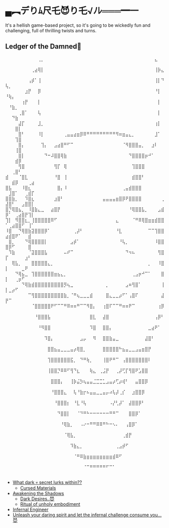 # ▄︻デりﾑ尺乇😈り乇√ﾉﾚ═══━一
It's a hellish game-based project, so it's going to be wickedly fun and challenging, full of thrilling twists and turns.

## Ledger of the Damned👹
⠀⠀⠀⠀⠀⠀⠀⠀⠀⠀⢀⡀⠀⠀⠀⠀⠀⠀⠀⠀⠀⠀⠀⠀⠀⠀⠀⠀⠀⠀⠀⠀⠀⠀⠀⠀⠀⠀⠀⠀⠀⠀⠀⠀⠀⠀⣄⠀⠀⠀⠀⠀⠀⠀⠀⠀⠀⠀
⠀⠀⠀⠀⠀⠀⠀⠀⢀⣴⢿⡇⠀⠀⠀⠀⠀⠀⠀⠀⠀⠀⠀⠀⠀⠀⠀⠀⠀⠀⠀⠀⠀⠀⠀⠀⠀⠀⠀⠀⠀⠀⠀⠀⠀⠀⢸⡷⣄⠀⠀⠀⠀⠀⠀⠀⠀⠀
⠀⠀⠀⠀⠀⠀⠀⢠⡾⠁⢸⠀⠀⠀⠀⠀⠀⠀⠀⠀⠀⠀⠀⠀⠀⠀⠀⠀⠀⠀⠀⠀⠀⠀⠀⠀⠀⠀⠀⠀⠀⠀⠀⠀⠀⠀⢸⡇⠙⢧⡀⠀⠀⠀⠀⠀⠀⠀
⠀⠀⠀⠀⠀⠀⣰⡟⠀⠀⡿⠀⠀⠀⠀⠀⠀⠀⠀⠀⠀⠀⠀⠀⠀⠀⠀⠀⠀⠀⠀⠀⠀⠀⠀⠀⠀⠀⠀⠀⠀⠀⠀⠀⠀⠀⠘⡇⠀⠘⢷⡄⠀⠀⠀⠀⠀⠀
⠀⠀⠀⠀⠀⢰⡟⠀⠀⠀⡇⠀⠀⠀⠀⠀⠀⠀⠀⠀⠀⠀⠀⠀⠀⠀⠀⠀⠀⠀⠀⠀⠀⠀⠀⠀⠀⠀⠀⠀⠀⠀⠀⠀⠀⠀⠀⡇⠀⠀⠘⣷⡀⠀⠀⠀⠀⠀
⠀⠀⠀⠀⢀⣿⠁⠀⠀⠀⢧⠀⠀⠀⠀⠀⠀⠀⠀⠀⠀⠀⠀⠀⠀⠀⠀⠀⠀⠀⠀⠀⠀⠀⠀⠀⠀⠀⠀⠀⠀⠀⠀⠀⠀⠀⠀⡇⠀⠀⠀⠙⣷⠀⠀⠀⠀⠀
⠀⠀⠀⠀⣼⡏⠀⠀⠀⠀⣸⡀⠀⠀⠀⠀⠀⠀⠀⠀⠀⠀⠀⠀⠀⠀⠀⠀⠀⠀⠀⠀⠀⠀⠀⠀⠀⠀⠀⠀⠀⠀⠀⠀⠀⠀⢰⡇⠀⠀⠀⠀⣿⡇⠀⠀⠀⠀
⠀⠀⠀⠀⣿⠃⠀⠀⠀⠀⠸⡇⠀⠀⠀⠀⠀⠀⢀⣤⣤⣴⣶⡿⠿⠛⠛⠛⠛⠛⠛⠛⠛⠛⠻⠶⣶⣤⣄⡀⠀⠀⠀⠀⠀⠀⣸⠁⠀⠀⠀⠀⢹⣿⠀⠀⠀⠀
⠀⠀⠀⠀⣿⡄⠀⠀⠀⠀⠀⢹⡄⠀⠀⣠⣴⣿⠛⠋⠉⠀⠀⠀⠀⠀⠀⠀⠀⠀⠀⠀⠀⠀⠀⠀⠈⠻⣿⣿⣿⣤⡀⠀⠀⣰⠇⠀⠀⠀⠀⠀⢸⣿⠀⠀⠀⠀
⠀⠀⠀⠀⣿⡇⠀⠀⠀⠀⠀⠀⠙⠒⠼⣿⣿⢿⣷⠀⠀⠀⠀⠀⠀⠀⠀⠀⠀⠀⠀⠀⠀⠀⠀⠀⠀⠀⠙⣿⣿⣿⣿⡶⠚⠁⠀⠀⠀⠀⠀⠀⣾⡿⠀⠀⠀⠀
⠀⠀⠀⠀⢻⣿⠀⠀⠀⠀⠀⠀⠀⠀⠀⢻⡏⠀⢿⠀⠀⠀⠀⠀⠀⠀⠀⠀⠀⠀⠀⠀⠀⠀⠀⠀⠀⠀⠀⢹⣿⣿⣿⠀⠀⠀⠀⠀⠀⠀⠀⢀⣿⠃⠀⠀⠀⠀
⣾⠀⠀⠀⠈⣿⣇⠀⠀⠀⠀⠀⠀⠀⠀⠘⣿⠀⢸⠀⠀⠀⠀⠀⠀⠀⠀⠀⠀⠀⠀⠀⠀⠀⠀⠀⠀⠀⠀⣾⣿⣿⠃⠀⠀⠀⠀⠀⠀⠀⠀⣾⡿⠀⠀⠀⢀⣴
⣿⣧⠀⠀⠀⠸⣿⣆⠀⠀⠀⠀⠀⠀⠀⠀⣿⡄⠸⠀⠀⠀⠀⠀⠀⠀⠀⠀⠀⠀⠀⠀⠀⠀⠀⠀⢀⣤⣾⣿⣿⣿⠀⠀⠀⠀⠀⠀⠀⠀⣸⣿⠁⠀⠀⢀⣾⡏
⣿⣿⣷⡀⠀⠀⠹⣿⣆⠀⠀⠀⠀⠀⠀⣰⣿⠃⠀⠀⠀⠀⠀⠀⠀⠀⠀⠀⠀⠀⣤⣤⣤⣤⣶⣿⡿⠟⣿⣿⣿⣿⠀⠀⠀⠀⠀⠀⢀⣼⣿⠃⠀⠀⣠⣿⣿⡇
⣿⡙⢿⣿⣦⡀⠀⠸⣿⣷⣄⣀⠀⠀⣴⣿⡟⠀⠀⠀⠀⠀⠀⠀⠀⠀⠀⠀⠀⠀⠀⠀⠀⠀⠀⠀⠀⠀⠘⢿⣿⣿⣧⡀⠀⠀⠀⣠⣾⡿⠁⠀⢀⣴⣿⡟⢹⡇
⢹⡇⠀⠻⣿⣿⣆⡀⢸⣿⣿⣿⣿⣿⠿⠋⠀⠀⠀⠀⠀⠀⠀⠀⠀⠀⠀⠀⠀⠀⠀⠀⠀⠀⣄⠀⠀⠀⠀⠈⠛⠿⢿⣿⣶⣶⣾⣿⣿⠁⢀⣴⣿⣿⠋⠀⢸⠁
⠸⣿⠀⠀⠙⢿⣿⣷⣽⣿⣿⣿⡿⠁⠀⠀⠀⠀⠀⠀⠀⢀⡼⠃⠀⠀⠀⠀⠀⠀⠀⠀⠀⠀⠘⣇⠀⠀⠀⠀⠀⠀⠀⠀⠉⠉⢹⣿⣿⣴⣾⣿⠟⠁⠀⠀⣾⠀
⠀⣿⡀⠀⠀⠀⠙⢿⣿⣿⣿⣿⡇⠀⠀⠀⠀⠀⠀⠀⣠⡾⠁⠀⠀⠀⠀⠀⠀⠀⠀⠀⠀⠀⠀⠘⢧⡀⠀⠀⠀⠀⠀⠀⠀⠀⠸⣿⣿⣿⡿⠋⠀⠀⠀⠀⣿⠀
⠀⠹⣷⠀⠀⠀⠀⠈⣽⣿⣿⣿⣧⠀⠀⠀⠀⠀⠤⠞⠉⠀⠀⠀⠀⠀⠀⠀⠀⠀⠀⠀⠀⠀⠀⠀⠀⠙⠲⠦⠀⠀⠀⠀⠀⠀⠀⢻⣿⡏⠀⠀⠀⠀⠀⣰⠃⠀
⠀⠀⢿⣧⡀⠀⠀⠀⣿⣿⣿⣿⣿⣄⡀⠀⠀⠀⠀⠀⠀⠀⠀⠀⠀⠀⠀⠀⠀⠀⠀⠀⠀⠀⠀⠀⠀⠀⠀⠀⠀⠀⠀⠀⡀⠀⠀⠸⣿⡇⠀⠀⠀⠀⣀⠟⠀⠀
⠀⠀⠀⠙⢿⣦⣀⠀⢹⣿⣿⣿⣿⣿⣿⣶⣦⣄⡀⠀⠀⠀⠀⠀⠀⠀⠀⠀⠀⠀⠀⠀⠀⠀⠀⠀⠀⠀⠀⢀⣠⡶⠚⠉⠁⠀⠀⠀⣿⡇⠀⠀⢀⡶⠋⠀⠀⠀
⠀⠀⠀⠀⠀⠙⢿⣷⣾⣿⣿⣿⣿⣿⣿⣿⣿⣿⡻⢦⣀⠀⠀⠀⠀⠀⠀⠀⠀⠀⠀⡀⠀⠀⠀⠀⠀⣠⠶⢻⣿⠁⠀⠀⠀⠀⠀⠀⢸⡇⣀⡴⠋⠀⠀⠀⠀⠀
⠀⠀⠀⠀⠀⠀⠀⠉⢻⣿⣿⣿⣿⣿⣿⣿⣿⣿⣷⡀⠈⠛⢦⣀⣀⣀⣾⠀⠀⠀⠀⣿⣄⣀⣀⡴⠋⠁⢠⣿⠏⠀⠀⠀⠀⠀⠀⠀⣼⡟⠉⠀⠀⠀⠀⠀⠀⠀
⠀⠀⠀⠀⠀⠀⠀⠀⠈⣿⣿⣿⣿⣿⠟⠋⠉⠉⠛⠿⠶⠶⠛⠉⠉⠻⣿⡄⠀⠀⢰⣿⠏⠉⠉⠛⠶⠶⠟⠉⠀⠀⠀⠀⠀⠀⠀⢰⡿⠀⠀⠀⠀⠀⠀⠀⠀⠀
⠀⠀⠀⠀⠀⠀⠀⠀⠀⠘⣿⣿⣿⣧⠀⠀⠀⠀⠀⠀⠀⠀⠀⠀⠀⠀⣿⣇⠀⠀⣼⣿⠀⠀⠀⠀⠀⠀⠀⠀⠀⠀⠀⠀⠀⠀⢠⡿⠃⠀⠀⠀⠀⠀⠀⠀⠀⠀
⠀⠀⠀⠀⠀⠀⠀⠀⠀⠀⠘⠻⣿⣿⠀⠀⠀⠀⠀⠀⠀⠀⠀⠀⠀⠀⠹⣿⠀⠀⣿⣿⡄⠀⠀⠀⠀⠀⠀⠀⠀⠀⠀⠀⣀⣴⠟⠁⠀⠀⠀⠀⠀⠀⠀⠀⠀⠀
⠀⠀⠀⠀⠀⠀⠀⠀⠀⠀⠀⠀⠹⣿⡄⠀⠀⠀⠀⠀⠀⠀⠀⣠⡤⠀⠀⠻⠀⠀⣿⣿⣷⣤⣀⠀⠀⠀⠀⠀⠀⠀⠀⣼⣿⠃⠀⠀⠀⠀⠀⠀⠀⠀⠀⠀⠀⠀
⠀⠀⠀⠀⠀⠀⠀⠀⠀⠀⠀⠀⠀⣿⣿⣦⣤⣀⣀⣀⣤⡴⢿⣿⡀⠀⠀⠀⠀⠀⣿⣿⣿⣿⣿⠓⣦⣤⣀⣀⣠⣤⣶⣿⡟⠀⠀⠀⠀⠀⠀⠀⠀⠀⠀⠀⠀⠀
⠀⠀⠀⠀⠀⠀⠀⠀⠀⠀⠀⠀⠀⢹⣿⣿⣿⣿⣿⣿⣯⡀⠀⠙⠛⢷⡀⠀⠀⠀⢸⣿⠟⠛⠉⠀⢠⣿⣿⣿⣿⣿⣿⣿⠇⠀⠀⠀⠀⠀⠀⠀⠀⠀⠀⠀⠀⠀
⠀⠀⠀⠀⠀⠀⠀⠀⠀⠀⠀⠀⠀⢸⣿⣿⡙⠿⠿⠋⢻⠙⣆⠀⠀⠀⢷⣄⠀⢀⣨⡟⠀⠀⢀⡼⢋⡏⢻⣿⠟⣡⣿⣿⠀⠀⠀⠀⠀⠀⠀⠀⠀⠀⠀⠀⠀⠀
⠀⠀⠀⠀⠀⠀⠀⠀⠀⠀⠀⠀⠀⠀⣿⣿⣿⡄⠀⠀⢸⡷⣬⡳⢦⣤⣤⣈⣉⣉⣁⣠⣤⡴⢋⡴⢾⠃⠀⠀⣤⣿⣿⡿⠀⠀⠀⠀⠀⠀⠀⠀⠀⠀⠀⠀⠀⠀
⠀⠀⠀⠀⠀⠀⠀⠀⠀⠀⠀⠀⠀⠀⠘⣿⣿⣿⣄⠀⠀⢧⠘⣷⡖⠦⣤⣤⣀⣀⣤⡤⠴⢧⡼⢀⡎⠀⠀⣰⣿⣿⡿⠀⠀⠀⠀⠀⠀⠀⠀⠀⠀⠀⠀⠀⠀⠀
⠀⠀⠀⠀⠀⠀⠀⠀⠀⠀⠀⠀⠀⠀⠀⠘⣿⣿⣿⡆⠀⠘⣇⠘⢧⠀⠀⠀⠀⠀⠀⠀⠠⡜⢃⡼⠁⠀⣼⣿⣿⡿⠃⠀⠀⠀⠀⠀⠀⠀⠀⠀⠀⠀⠀⠀⠀⠀
⠀⠀⠀⠀⠀⠀⠀⠀⠀⠀⠀⠀⠀⠀⠀⠀⠙⣿⣿⡇⠀⠀⠈⠙⠛⠓⠒⠒⠒⠒⠒⠒⠛⠛⠉⠀⠀⠀⣿⣿⡿⠁⠀⠀⠀⠀⠀⠀⠀⠀⠀⠀⠀⠀⠀⠀⠀⠀
⠀⠀⠀⠀⠀⠀⠀⠀⠀⠀⠀⠀⠀⠀⠀⠀⠀⠘⢿⣷⡀⠀⠀⠠⠔⠒⠛⠛⠿⠿⠛⠓⠒⠢⠄⠀⠀⢠⣿⡿⠁⠀⠀⠀⠀⠀⠀⠀⠀⠀⠀⠀⠀⠀⠀⠀⠀⠀
⠀⠀⠀⠀⠀⠀⠀⠀⠀⠀⠀⠀⠀⠀⠀⠀⠀⠀⠈⢿⣧⡀⠀⠀⠀⠀⠀⠀⠀⠀⠀⠀⠀⠀⠀⠀⢀⣾⡟⠀⠀⠀⠀⠀⠀⠀⠀⠀⠀⠀⠀⠀⠀⠀⠀⠀⠀⠀
⠀⠀⠀⠀⠀⠀⠀⠀⠀⠀⠀⠀⠀⠀⠀⠀⠀⠀⠀⠀⠹⣷⣄⡀⠀⠀⠀⠀⠀⠀⠀⠀⠀⠀⢀⣠⡾⠋⠀⠀⠀⠀⠀⠀⠀⠀⠀⠀⠀⠀⠀⠀⠀⠀⠀⠀⠀⠀
⠀⠀⠀⠀⠀⠀⠀⠀⠀⠀⠀⠀⠀⠀⠀⠀⠀⠀⠀⠀⠀⠈⠛⠿⣷⣶⣶⣶⣶⣶⣶⣶⣶⣾⠿⠋⠀⠀⠀⠀⠀⠀⠀⠀⠀⠀⠀⠀⠀⠀⠀⠀⠀⠀⠀⠀⠀⠀
⠀⠀⠀⠀⠀⠀⠀⠀⠀⠀⠀⠀⠀⠀⠀⠀⠀⠀⠀⠀⠀⠀⠀⠀⠈⠉⠛⠛⠛⠛⠛⠋⠉⠁⠀⠀⠀⠀⠀⠀⠀⠀⠀⠀⠀⠀⠀⠀⠀⠀⠀⠀⠀⠀⠀⠀⠀⠀⠀⠀⠀⠀⠀⠀⠀⠀⠀⠀⠀⠀⠀⠀⠀⠀⠀⠀⠀⠀⠀⠀⠀⠀
 * [What dark 💀 secret lurks within??](#about-the-project)
   * [Cursed Materials](#made-with)
 * [Awakening the Shadows](#getting-started)
   * [Dark Desires..😈](#prerequisites)
   * [Ritual of unholy embodiment](#installation)
 * [Infernal Engineer](#contact)
 * [Unleash your daring spirit and let the infernal challenge consume you...😈](#bestwishes)
